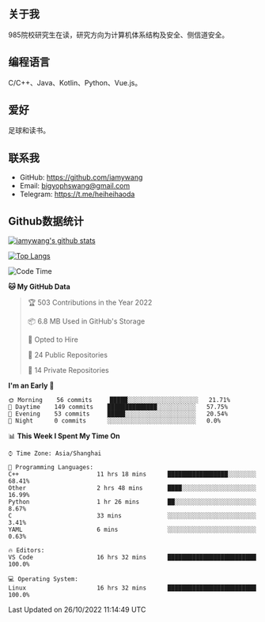 ## 关于我

985院校研究生在读，研究方向为计算机体系结构及安全、侧信道安全。

## 编程语言

C/C++、Java、Kotlin、Python、Vue.js。

## 爱好

足球和读书。

## 联系我

- GitHub: https://github.com/iamywang
- Email: bigyophswang@gmail.com
- Telegram: https://t.me/heiheihaoda

## Github数据统计

[![iamywang's github stats](https://github-readme-stats.vercel.app/api?username=iamywang&count_private=true&show_icons=true)]()

[![Top Langs](https://github-readme-stats.vercel.app/api/top-langs/?username=iamywang&layout=compact)]()

<!--START_SECTION:waka-->
![Code Time](http://img.shields.io/badge/Code%20Time-626%20hrs%2024%20mins-blue)

**🐱 My GitHub Data** 

> 🏆 503 Contributions in the Year 2022
 > 
> 📦 6.8 MB Used in GitHub's Storage 
 > 
> 💼 Opted to Hire
 > 
> 📜 24 Public Repositories 
 > 
> 🔑 14 Private Repositories  
 > 
**I'm an Early 🐤** 

```text
🌞 Morning    56 commits     █████░░░░░░░░░░░░░░░░░░░░   21.71% 
🌆 Daytime    149 commits    ██████████████░░░░░░░░░░░   57.75% 
🌃 Evening    53 commits     █████░░░░░░░░░░░░░░░░░░░░   20.54% 
🌙 Night      0 commits      ░░░░░░░░░░░░░░░░░░░░░░░░░   0.0%

```


📊 **This Week I Spent My Time On** 

```text
⌚︎ Time Zone: Asia/Shanghai

💬 Programming Languages: 
C++                      11 hrs 18 mins      █████████████████░░░░░░░░   68.41% 
Other                    2 hrs 48 mins       ████░░░░░░░░░░░░░░░░░░░░░   16.99% 
Python                   1 hr 26 mins        ██░░░░░░░░░░░░░░░░░░░░░░░   8.67% 
C                        33 mins             ░░░░░░░░░░░░░░░░░░░░░░░░░   3.41% 
YAML                     6 mins              ░░░░░░░░░░░░░░░░░░░░░░░░░   0.63%

🔥 Editors: 
VS Code                  16 hrs 32 mins      █████████████████████████   100.0%

💻 Operating System: 
Linux                    16 hrs 32 mins      █████████████████████████   100.0%

```


 Last Updated on 26/10/2022 11:14:49 UTC
<!--END_SECTION:waka-->
